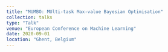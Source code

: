 ```yaml
---
title: "MUMBO: MUlti-task Max-value Bayesian Optimisation"
collection: talks
type: "Talk"
venue: "European Conference on Machine Learning"
date: 2020-09-01
location: "Ghent, Belgium"
---
```

